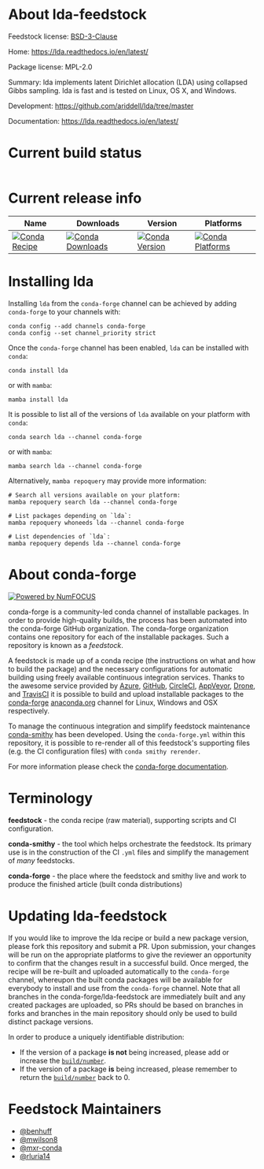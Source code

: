 About lda-feedstock
===================

Feedstock license: [BSD-3-Clause](https://github.com/conda-forge/lda-feedstock/blob/main/LICENSE.txt)

Home: https://lda.readthedocs.io/en/latest/

Package license: MPL-2.0

Summary: lda implements latent Dirichlet allocation (LDA) using collapsed Gibbs sampling. lda is fast and is tested on Linux, OS X, and Windows.

Development: https://github.com/ariddell/lda/tree/master

Documentation: https://lda.readthedocs.io/en/latest/

Current build status
====================


<table>
</table>

Current release info
====================

| Name | Downloads | Version | Platforms |
| --- | --- | --- | --- |
| [![Conda Recipe](https://img.shields.io/badge/recipe-lda-green.svg)](https://anaconda.org/conda-forge/lda) | [![Conda Downloads](https://img.shields.io/conda/dn/conda-forge/lda.svg)](https://anaconda.org/conda-forge/lda) | [![Conda Version](https://img.shields.io/conda/vn/conda-forge/lda.svg)](https://anaconda.org/conda-forge/lda) | [![Conda Platforms](https://img.shields.io/conda/pn/conda-forge/lda.svg)](https://anaconda.org/conda-forge/lda) |

Installing lda
==============

Installing `lda` from the `conda-forge` channel can be achieved by adding `conda-forge` to your channels with:

```
conda config --add channels conda-forge
conda config --set channel_priority strict
```

Once the `conda-forge` channel has been enabled, `lda` can be installed with `conda`:

```
conda install lda
```

or with `mamba`:

```
mamba install lda
```

It is possible to list all of the versions of `lda` available on your platform with `conda`:

```
conda search lda --channel conda-forge
```

or with `mamba`:

```
mamba search lda --channel conda-forge
```

Alternatively, `mamba repoquery` may provide more information:

```
# Search all versions available on your platform:
mamba repoquery search lda --channel conda-forge

# List packages depending on `lda`:
mamba repoquery whoneeds lda --channel conda-forge

# List dependencies of `lda`:
mamba repoquery depends lda --channel conda-forge
```


About conda-forge
=================

[![Powered by
NumFOCUS](https://img.shields.io/badge/powered%20by-NumFOCUS-orange.svg?style=flat&colorA=E1523D&colorB=007D8A)](https://numfocus.org)

conda-forge is a community-led conda channel of installable packages.
In order to provide high-quality builds, the process has been automated into the
conda-forge GitHub organization. The conda-forge organization contains one repository
for each of the installable packages. Such a repository is known as a *feedstock*.

A feedstock is made up of a conda recipe (the instructions on what and how to build
the package) and the necessary configurations for automatic building using freely
available continuous integration services. Thanks to the awesome service provided by
[Azure](https://azure.microsoft.com/en-us/services/devops/), [GitHub](https://github.com/),
[CircleCI](https://circleci.com/), [AppVeyor](https://www.appveyor.com/),
[Drone](https://cloud.drone.io/welcome), and [TravisCI](https://travis-ci.com/)
it is possible to build and upload installable packages to the
[conda-forge](https://anaconda.org/conda-forge) [anaconda.org](https://anaconda.org/)
channel for Linux, Windows and OSX respectively.

To manage the continuous integration and simplify feedstock maintenance
[conda-smithy](https://github.com/conda-forge/conda-smithy) has been developed.
Using the ``conda-forge.yml`` within this repository, it is possible to re-render all of
this feedstock's supporting files (e.g. the CI configuration files) with ``conda smithy rerender``.

For more information please check the [conda-forge documentation](https://conda-forge.org/docs/).

Terminology
===========

**feedstock** - the conda recipe (raw material), supporting scripts and CI configuration.

**conda-smithy** - the tool which helps orchestrate the feedstock.
                   Its primary use is in the construction of the CI ``.yml`` files
                   and simplify the management of *many* feedstocks.

**conda-forge** - the place where the feedstock and smithy live and work to
                  produce the finished article (built conda distributions)


Updating lda-feedstock
======================

If you would like to improve the lda recipe or build a new
package version, please fork this repository and submit a PR. Upon submission,
your changes will be run on the appropriate platforms to give the reviewer an
opportunity to confirm that the changes result in a successful build. Once
merged, the recipe will be re-built and uploaded automatically to the
`conda-forge` channel, whereupon the built conda packages will be available for
everybody to install and use from the `conda-forge` channel.
Note that all branches in the conda-forge/lda-feedstock are
immediately built and any created packages are uploaded, so PRs should be based
on branches in forks and branches in the main repository should only be used to
build distinct package versions.

In order to produce a uniquely identifiable distribution:
 * If the version of a package **is not** being increased, please add or increase
   the [``build/number``](https://docs.conda.io/projects/conda-build/en/latest/resources/define-metadata.html#build-number-and-string).
 * If the version of a package **is** being increased, please remember to return
   the [``build/number``](https://docs.conda.io/projects/conda-build/en/latest/resources/define-metadata.html#build-number-and-string)
   back to 0.

Feedstock Maintainers
=====================

* [@benhuff](https://github.com/benhuff/)
* [@mwilson8](https://github.com/mwilson8/)
* [@mxr-conda](https://github.com/mxr-conda/)
* [@rluria14](https://github.com/rluria14/)

